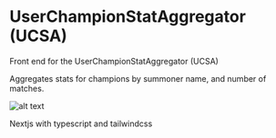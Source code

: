 # UserChampionStatAggregator (UCSA)

Front end for the UserChampionStatAggregator (UCSA)

Aggregates stats for champions by summoner name, and number of matches.

![alt text](https://github.com/JosephComputerScience/UCSA-UI/blob/update/readme/readmerss/nextjs.png/?raw=true)

Nextjs with typescript and tailwindcss
